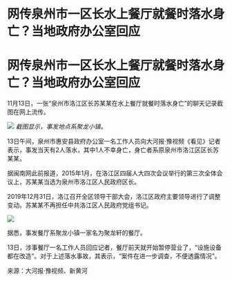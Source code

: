 # 网传泉州市一区长水上餐厅就餐时落水身亡？当地政府办公室回应

# 网传泉州市一区长水上餐厅就餐时落水身亡？当地政府办公室回应

11月13日，一张“泉州市洛江区长苏某某在水上餐厅就餐时落水身亡”的聊天记录截图在网上流传。

![](https://inews.gtimg.com/om_bt/OFHqPEb1UJb_Sf7KFF4ftIP5ebYVWBB_GN92F7SyvIWt4AA/1000)
_截图显示，事发地点系聚龙小镇。_

13日午间，泉州市惠安县政府办公室一名工作人员向大河报·豫视频《看见》记者表示，事发当天有2人落水，其中1人不幸身亡，身亡者系原泉州市洛江区区长苏某某。

据闽南网此前报道，2015年1月，在洛江区四届人大四次会议举行的第三次全体会议上，苏某某当选为泉州市洛江区人民政府区长。

2019年12月31日，洛江召开全区领导干部大会，洛江区政府主要领导进行了调整变动。苏某某不再担任中共洛江区人民政府党组书记。

![](https://inews.gtimg.com/om_bt/ORIuRMJzUW803ZGKsBhdFhM2Hne6RgvJ5Py5lu5eEs2wwAA/1000)

据悉，事发餐厅系聚龙小镇一家名为聚龙轩的餐厅。

13日，涉事餐厅一名工作人员回应记者，餐厅前天就开始暂停营业了，“设施设备都在改造”。对于上述落水事故，其表示，“案件在进一步调查，不便透露情况”。

来源：大河报·豫视频、新黄河

